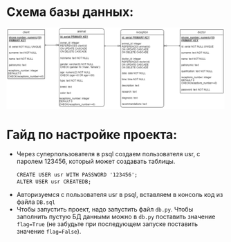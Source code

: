 # Схема базы данных:
![Screenshot](scheme.png)
# Гайд по настройке проекта:
- Через суперпользователя в psql создаем пользователя usr, с паролем 123456, который может создавать таблицы.
  ```
  CREATE USER usr WITH PASSWORD '123456';
  ALTER USER usr CREATEDB;
  ```
 - Авторизуемся с пользователя usr в psql, вставляем в консоль код из файла ```DB.sql```
 - Чтобы запустить проект, надо запустить файл ```db.py```. Чтобы заполнить пустую БД данными можно в ```db.py``` поставить значение ```flag=True``` (не забудьте при последующем запуске поставить значение ```flag=False```).
